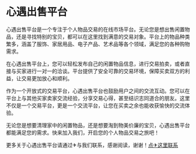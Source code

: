 # 心遇出售平台

心遇出售平台是一个专注于个人物品交易的在线市场平台。无论您是想出售闲置物品，还是寻找特别的宝贝，都可以在这里找到满意的交易对象。平台上的物品种类繁多，涵盖了服饰、家居用品、电子产品、艺术品等各个领域，满足您的各种购物需求。

在心遇出售平台上，您可以轻松发布自己的闲置物品信息，进行交易拍卖，或者直接与买家进行一对一的洽谈。平台提供了安全可靠的交易环境，保障买卖双方的利益，让交易更加放心和顺利。

作为一个开放式的交易平台，心遇出售平台也鼓励用户之间的交流互动。您可以在平台上与其他买家卖家交流经验，分享交易心得，甚至结识志同道合的朋友。这里不仅是一个交易平台，更是一个交流平台，让您在买卖之余也能收获愉快的交流体验。

无论您是想要清理家中的闲置物品，还是想要淘到物美价廉的宝贝，心遇出售平台都能满足您的需求。快来加入我们，开启您的个人物品交易之旅吧！

更多关于心遇出售平台请通过✈与我们联系，感谢阅读，谢谢！[点✈这里联系](https://lm.k02.cc)